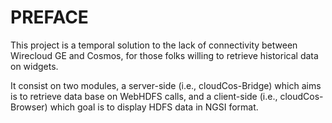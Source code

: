 # PREFACE

This project is a temporal solution to the lack of connectivity between Wirecloud GE and Cosmos, for those folks willing to retrieve historical data on widgets.

It consist on two modules, a server-side (i.e., cloudCos-Bridge) which aims is to retrieve data base on WebHDFS calls, and a client-side (i.e., cloudCos-Browser) which goal is to display HDFS data in NGSI format.
